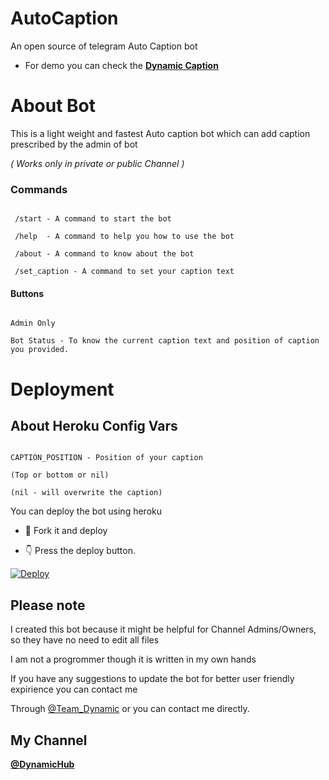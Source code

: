 # AutoCaption

An open source of telegram Auto Caption bot

- For demo you can check the <b>[Dynamic Caption](https://telegram.me/dynamiccaptionrobot)</b>

# About Bot

This is a light weight and fastest Auto caption bot which can add caption prescribed by the admin of bot

<i>( Works only in private or public Channel )</i> 

### Commands

```

 /start - A command to start the bot

 /help  - A command to help you how to use the bot

 /about - A command to know about the bot

 /set_caption - A command to set your caption text

```

#### Buttons

```

Admin Only

Bot Status - To know the current caption text and position of caption you provided.

```

# Deployment

## About Heroku Config Vars

```

CAPTION_POSITION - Position of your caption

(Top or bottom or nil) 

(nil - will overwrite the caption)

```

You can deploy the bot using heroku

- 🥰 Fork it and deploy

 

- 👇 Press the deploy button.

[![Deploy](https://www.herokucdn.com/deploy/button.svg)](https://heroku.com/deploy?template=https://github.com/Mr-Dynamic/AutoCaption)

## Please note

I created this bot because it might be helpful for Channel Admins/Owners, so they have no need to edit all files

I am not a progrommer though it is written in my own hands 

If you have any suggestions to update the bot for better user friendly expirience you can contact me 

Through [@Team_Dynamic](https://telegram.me/Team_Dynamic) or you can contact me directly.

## My Channel

<b>[@DynamicHub](https://telegram.me/DynamicHub)</b>






